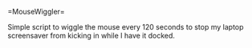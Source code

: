 =MouseWiggler=

Simple script to wiggle the mouse every 120 seconds to stop my laptop screensaver from kicking in while I have it docked.
